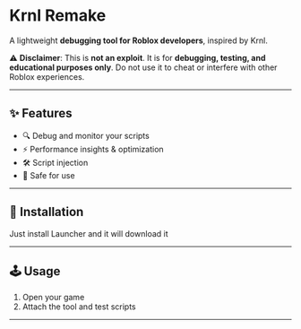 # Krnl Remake
A lightweight **debugging tool for Roblox developers**, inspired by Krnl.

⚠️ **Disclaimer**: This is **not an exploit**. It is for **debugging, testing, and educational purposes only**. Do not use it to cheat or interfere with other Roblox experiences.

---

## ✨ Features

* 🔍 Debug and monitor your scripts
* ⚡ Performance insights & optimization
* 🛠 Script injection
* 🧩 Safe for use 

---

## 🚀 Installation

Just install Launcher and it will download it

---

## 🕹 Usage

1. Open your game
2. Attach the tool and test scripts

---
